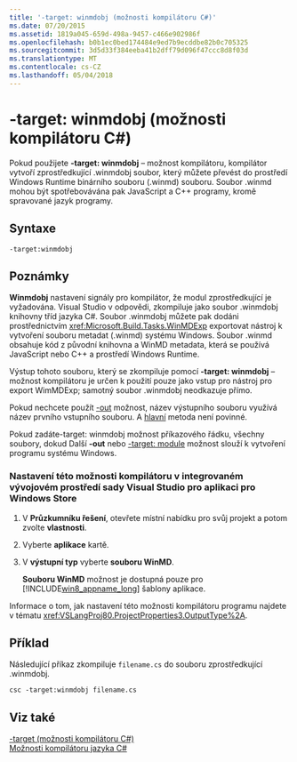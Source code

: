 ```yaml
---
title: '-target: winmdobj (možnosti kompilátoru C#)'
ms.date: 07/20/2015
ms.assetid: 1819a045-659d-498a-9457-c466e902986f
ms.openlocfilehash: b0b1ec0bed174484e9ed7b9ecddbe82b0c705325
ms.sourcegitcommit: 3d5d33f384eeba41b2dff79d096f47ccc8d8f03d
ms.translationtype: MT
ms.contentlocale: cs-CZ
ms.lasthandoff: 05/04/2018
---
```

# <a name="-targetwinmdobj-c-compiler-options"></a>-target: winmdobj (možnosti kompilátoru C#)
Pokud použijete **-target: winmdobj** – možnost kompilátoru, kompilátor vytvoří zprostředkující .winmdobj soubor, který můžete převést do prostředí Windows Runtime binárního souboru (.winmd) souboru. Soubor .winmd mohou být spotřebovávána pak JavaScript a C++ programy, kromě spravované jazyk programy.  
  
## <a name="syntax"></a>Syntaxe  
  
```console  
-target:winmdobj  
```  
  
## <a name="remarks"></a>Poznámky  
 **Winmdobj** nastavení signály pro kompilátor, že modul zprostředkující je vyžadována. Visual Studio v odpovědi, zkompiluje jako soubor .winmdobj knihovny tříd jazyka C#. Soubor .winmdobj můžete pak dodáni prostřednictvím <xref:Microsoft.Build.Tasks.WinMDExp> exportovat nástroj k vytvoření souboru metadat (.winmd) systému Windows. Soubor .winmd obsahuje kód z původní knihovna a WinMD metadata, která se používá JavaScript nebo C++ a prostředí Windows Runtime.  
  
 Výstup tohoto souboru, který se zkompiluje pomocí **-target: winmdobj** – možnost kompilátoru je určen k použití pouze jako vstup pro nástroj pro export WimMDExp; samotný soubor .winmdobj neodkazuje přímo.  
  
 Pokud nechcete použít [-out](../../../csharp/language-reference/compiler-options/out-compiler-option.md) možnost, název výstupního souboru využívá název prvního vstupního souboru. A [hlavní](../../../csharp/programming-guide/main-and-command-args/index.md) metoda není povinné.  
  
 Pokud zadáte-target: winmdobj možnost příkazového řádku, všechny soubory, dokud Další **-out** nebo [-target: module](../../../csharp/language-reference/compiler-options/target-module-compiler-option.md) možnost slouží k vytvoření programu systému Windows.  
  
### <a name="to-set-this-compiler-option-in-the-visual-studio-ide-for-a-windows-store-app"></a>Nastavení této možnosti kompilátoru v integrovaném vývojovém prostředí sady Visual Studio pro aplikaci pro Windows Store  
  
1.  V **Průzkumníku řešení**, otevřete místní nabídku pro svůj projekt a potom zvolte **vlastnosti**.  
  
2.  Vyberte **aplikace** kartě.  
  
3.  V **výstupní typ** vyberte **souboru WinMD**.  
  
     **Souboru WinMD** možnost je dostupná pouze pro [!INCLUDE[win8_appname_long](~/includes/win8-appname-long-md.md)] šablony aplikace.  
  
 Informace o tom, jak nastavení této možnosti kompilátoru programu najdete v tématu <xref:VSLangProj80.ProjectProperties3.OutputType%2A>.  
  
## <a name="example"></a>Příklad  
 Následující příkaz zkompiluje `filename.cs` do souboru zprostředkující .winmdobj.  
  
```console  
csc -target:winmdobj filename.cs  
```  
  
## <a name="see-also"></a>Viz také  
 [-target (možnosti kompilátoru C#)](../../../csharp/language-reference/compiler-options/target-compiler-option.md)  
 [Možnosti kompilátoru jazyka C#](../../../csharp/language-reference/compiler-options/index.md)
